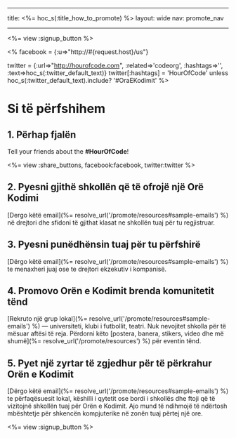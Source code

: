 * * *

title: <%= hoc_s(:title_how_to_promote) %> layout: wide nav: promote_nav

* * *

<%= view :signup_button %>

<% facebook = {:u=>"http://#{request.host}/us"}

twitter = {:url=>"http://hourofcode.com", :related=>'codeorg', :hashtags=>'', :text=>hoc_s(:twitter_default_text)} twitter[:hashtags] = 'HourOfCode' unless hoc_s(:twitter_default_text).include? '#OraEKodimit' %>

# Si të përfshihem

## 1. Përhap fjalën

Tell your friends about the **#HourOfCode**!

<%= view :share_buttons, facebook:facebook, twitter:twitter %>

## 2. Pyesni gjithë shkollën që të ofrojë një Orë Kodimi

[Dergo këtë email](%= resolve_url('/promote/resources#sample-emails') %) në drejtori dhe sfidoni të gjithat klasat ne shkollën tuaj për tu regjistruar.

## 3. Pyesni punëdhënsin tuaj për tu përfshirë

[Dërgo këtë email](%= resolve_url('/promote/resources#sample-emails') %) te menaxheri juaj ose te drejtori ekzekutiv i kompanisë.

## 4. Promovo Orën e Kodimit brenda komunitetit tënd

[Rekruto një grup lokal](%= resolve_url('/promote/resources#sample-emails') %) — universiteti, klubi i futbollit, teatri. Nuk nevojitet shkolla për të mësuar aftësi të reja. Përdorni këto [postera, banera, stikers, video dhe më shumë](%= resolve_url('/promote/resources') %) për eventin tënd.

## 5. Pyet një zyrtar të zgjedhur për të përkrahur Orën e Kodimit

[Dërgo këtë email](%= resolve_url('/promote/resources#sample-emails') %) te përfaqësuesit lokal, këshilli i qytetit ose bordi i shkollës dhe ftoji që të vizitojnë shkollën tuaj për Orën e Kodimit. Ajo mund të ndihmojë të ndërtosh mbështetje për shkencën kompjuterike në zonën tuaj përtej një ore.

<%= view :signup_button %>